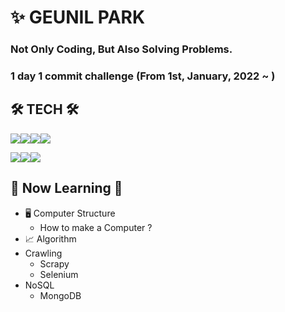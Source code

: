 # ✨ GEUNIL PARK



### Not Only Coding, But Also Solving Problems.
### 1 day 1 commit challenge (From 1st, January, 2022 ~ )


## 🛠 TECH 🛠 



<img src="https://img.shields.io/badge/Python-3766AB?style=flat-square&logo=Python&logoColor=white"/><img src="https://img.shields.io/badge/JavaScript-F7DF1E?style=flat-square&logo=JavaScript&logoColor=black"/><img src="https://img.shields.io/badge/TypeScript-3178C6?style=flat-square&logo=TypeScript&logoColor=black"/><img src="https://img.shields.io/badge/CSharp-239120?style=flat-square&logo=C Sharp&logoColor=white"/>

<img src="https://img.shields.io/badge/ReactJS-61DAFB?style=flat-square&logo=React&logoColor=black"/><img src="https://img.shields.io/badge/VueJS-4FC08D?style=flat-square&logo=Vue.js&logoColor=white"/><img src="https://img.shields.io/badge/Unity-000000?style=flat-square&logo=Unity&logoColor=white"/>



## 🌱 Now Learning 🌱



- 🖥 Computer Structure
  - How to make a Computer ?
- 📈 Algorithm
- Crawling
  - Scrapy
  - Selenium
- NoSQL
  - MongoDB

